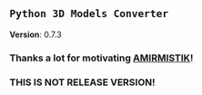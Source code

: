 ## `Python 3D Models Converter`

**Version**: 0.7.3

### Thanks a lot for motivating [AMIRMISTIK]!

### **THIS IS NOT RELEASE VERSION!**


[AMIRMISTIK]: https://www.youtube.com/channel/UCksd1LeoySP5St6dKlv6mvQ
